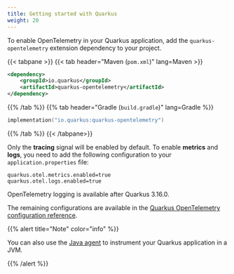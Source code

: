 ```yaml
---
title: Getting started with Quarkus
weight: 20
---
```


To enable OpenTelemetry in your Quarkus application, add the
`quarkus-opentelemetry` extension dependency to your project.

{{< tabpane >}} {{< tab header="Maven (`pom.xml`)" lang=Maven >}}

```xml
<dependency>
    <groupId>io.quarkus</groupId>
    <artifactId>quarkus-opentelemetry</artifactId>
</dependency>
```

{{% /tab %}} {{% tab header="Gradle (`build.gradle`)" lang=Gradle %}}

```kotlin
implementation("io.quarkus:quarkus-opentelemetry")
```

{{% /tab %}} {{< /tabpane>}}

Only the **tracing** signal will be enabled by default. To enable **metrics**
and **logs**, you need to add the following configuration to your
`application.properties` file:

```properties
quarkus.otel.metrics.enabled=true
quarkus.otel.logs.enabled=true
```

OpenTelemetry logging is available after Quarkus 3.16.0.

The remaining configurations are available in the
[Quarkus OpenTelemetry configuration reference](https://quarkus.io/guides/opentelemetry#configuration-reference).

{{% alert title="Note" color="info" %}}

You can also use the [Java agent](../../agent) to instrument your Quarkus
application in a JVM.

{{% /alert %}}
